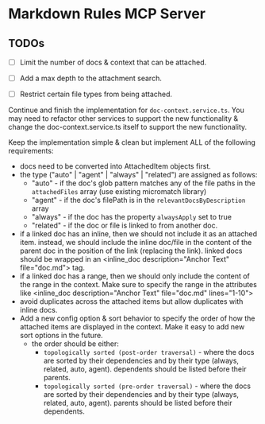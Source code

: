 # Markdown Rules MCP Server

## TODOs

- [ ] Limit the number of docs & context that can be attached.
- [ ] Add a max depth to the attachment search.
- [ ] Restrict certain file types from being attached.


Continue and finish the implementation for `doc-context.service.ts`. You may need to refactor other services to support the new functionality & change the doc-context.service.ts itself to support the new functionality.

Keep the implementation simple & clean but implement ALL of the following requirements:

- docs need to be converted into AttachedItem objects first.
- the type ("auto" | "agent" | "always" | "related") are assigned as follows:
  - "auto" - if the doc's glob pattern matches any of the file paths in the `attachedFiles` array (use existing micromatch library)
  - "agent" - if the doc's filePath is in the `relevantDocsByDescription` array
  - "always" - if the doc has the property `alwaysApply` set to true
  - "related" - if the doc or file is linked to from another doc.
- if a linked doc has an inline, then we should not include it as an attached item. instead, we should include the inline doc/file in the content of the parent doc in the position of the link (replacing the link). linked docs should be wrapped in an <inline_doc description="Anchor Text" file="doc.md"> tag.
- if a linked doc has a range, then we should only include the content of the range in the context. Make sure to specify the range in the attributes like <inline_doc description="Anchor Text" file="doc.md" lines="1-10">
- avoid duplicates across the attached items but allow duplicates with inline docs.
- Add a new config option & sort behavior to specify the order of how the attached items are displayed in the context. Make it easy to add new sort options in the future.
  - the order should be either:
    - `topologically sorted (post-order traversal)` - where the docs are sorted by their dependencies and by their type (always, related, auto, agent). dependents should be listed before their parents.
    - `topologically sorted (pre-order traversal)` - where the docs are sorted by their dependencies and by their type (always, related, auto, agent). parents should be listed before their dependents.
